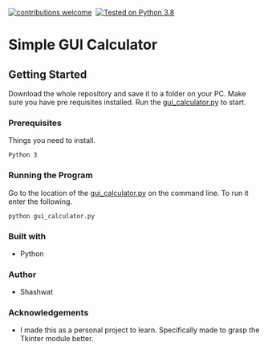 [![contributions welcome](https://img.shields.io/static/v1.svg?label=Contributions&message=Welcome&color=0059b3&style=flat-square)](https://github.com/TheAlgorithms/Python/blob/master/CONTRIBUTING.md)&nbsp;
[![Tested on Python 3.8](https://img.shields.io/badge/Tested%20-Python%203.8-blue.svg?logo=python&style=flat-square)]( https://www.python.org/downloads)
# Simple GUI Calculator

## Getting Started
Download the whole repository and save it to a folder on your PC. Make sure you have pre requisites installed. Run the [gui_calculator.py](gui_calculator.py) to start.

### Prerequisites
Things you need to install.
```
Python 3
```

### Running the Program
Go to the location of the [gui_calculator.py](gui_calculator.py) on the command line. To run it enter the following.
```
python gui_calculator.py
```
### Built with
* Python

### Author
* Shashwat

### Acknowledgements
* I made this as a personal project to learn. Specifically made to grasp the Tkinter module better.
